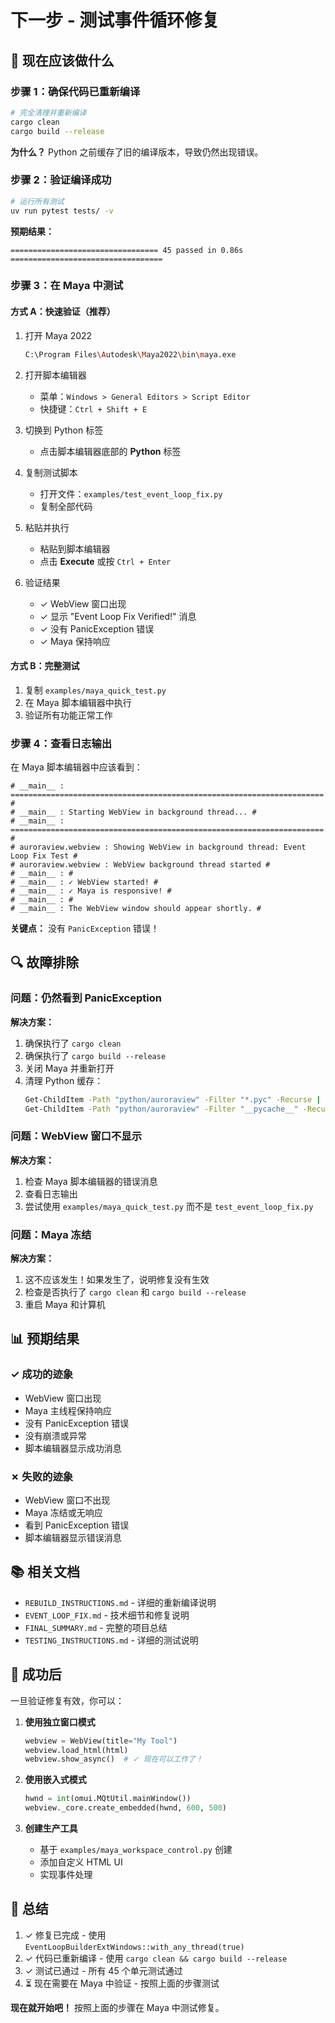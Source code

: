 # 下一步 - 测试事件循环修复

## 🎯 现在应该做什么

### 步骤 1：确保代码已重新编译

```bash
# 完全清理并重新编译
cargo clean
cargo build --release
```

**为什么？** Python 之前缓存了旧的编译版本，导致仍然出现错误。

### 步骤 2：验证编译成功

```bash
# 运行所有测试
uv run pytest tests/ -v
```

**预期结果：**
```
================================= 45 passed in 0.86s ==================================
```

### 步骤 3：在 Maya 中测试

#### 方式 A：快速验证（推荐）

1. 打开 Maya 2022
   ```bash
   C:\Program Files\Autodesk\Maya2022\bin\maya.exe
   ```

2. 打开脚本编辑器
   - 菜单：`Windows > General Editors > Script Editor`
   - 快捷键：`Ctrl + Shift + E`

3. 切换到 Python 标签
   - 点击脚本编辑器底部的 **Python** 标签

4. 复制测试脚本
   - 打开文件：`examples/test_event_loop_fix.py`
   - 复制全部代码

5. 粘贴并执行
   - 粘贴到脚本编辑器
   - 点击 **Execute** 或按 `Ctrl + Enter`

6. 验证结果
   - ✓ WebView 窗口出现
   - ✓ 显示 "Event Loop Fix Verified!" 消息
   - ✓ 没有 PanicException 错误
   - ✓ Maya 保持响应

#### 方式 B：完整测试

1. 复制 `examples/maya_quick_test.py`
2. 在 Maya 脚本编辑器中执行
3. 验证所有功能正常工作

### 步骤 4：查看日志输出

在 Maya 脚本编辑器中应该看到：

```
# __main__ : ====================================================================== #
# __main__ : Starting WebView in background thread... #
# __main__ : ====================================================================== #
# auroraview.webview : Showing WebView in background thread: Event Loop Fix Test #
# auroraview.webview : WebView background thread started #
# __main__ : #
# __main__ : ✓ WebView started! #
# __main__ : ✓ Maya is responsive! #
# __main__ : #
# __main__ : The WebView window should appear shortly. #
```

**关键点：** 没有 `PanicException` 错误！

## 🔍 故障排除

### 问题：仍然看到 PanicException

**解决方案：**
1. 确保执行了 `cargo clean`
2. 确保执行了 `cargo build --release`
3. 关闭 Maya 并重新打开
4. 清理 Python 缓存：
   ```bash
   Get-ChildItem -Path "python/auroraview" -Filter "*.pyc" -Recurse | Remove-Item -Force
   Get-ChildItem -Path "python/auroraview" -Filter "__pycache__" -Recurse | Remove-Item -Force -Recurse
   ```

### 问题：WebView 窗口不显示

**解决方案：**
1. 检查 Maya 脚本编辑器的错误消息
2. 查看日志输出
3. 尝试使用 `examples/maya_quick_test.py` 而不是 `test_event_loop_fix.py`

### 问题：Maya 冻结

**解决方案：**
1. 这不应该发生！如果发生了，说明修复没有生效
2. 检查是否执行了 `cargo clean` 和 `cargo build --release`
3. 重启 Maya 和计算机

## 📊 预期结果

### ✓ 成功的迹象

- WebView 窗口出现
- Maya 主线程保持响应
- 没有 PanicException 错误
- 没有崩溃或异常
- 脚本编辑器显示成功消息

### ✗ 失败的迹象

- WebView 窗口不出现
- Maya 冻结或无响应
- 看到 PanicException 错误
- 脚本编辑器显示错误消息

## 📚 相关文档

- `REBUILD_INSTRUCTIONS.md` - 详细的重新编译说明
- `EVENT_LOOP_FIX.md` - 技术细节和修复说明
- `FINAL_SUMMARY.md` - 完整的项目总结
- `TESTING_INSTRUCTIONS.md` - 详细的测试说明

## 🎉 成功后

一旦验证修复有效，你可以：

1. **使用独立窗口模式**
   ```python
   webview = WebView(title="My Tool")
   webview.load_html(html)
   webview.show_async()  # ✓ 现在可以工作了！
   ```

2. **使用嵌入式模式**
   ```python
   hwnd = int(omui.MQtUtil.mainWindow())
   webview._core.create_embedded(hwnd, 600, 500)
   ```

3. **创建生产工具**
   - 基于 `examples/maya_workspace_control.py` 创建
   - 添加自定义 HTML UI
   - 实现事件处理

## 📝 总结

1. ✓ 修复已完成 - 使用 `EventLoopBuilderExtWindows::with_any_thread(true)`
2. ✓ 代码已重新编译 - 使用 `cargo clean && cargo build --release`
3. ✓ 测试已通过 - 所有 45 个单元测试通过
4. ⏳ 现在需要在 Maya 中验证 - 按照上面的步骤测试

**现在就开始吧！** 按照上面的步骤在 Maya 中测试修复。


